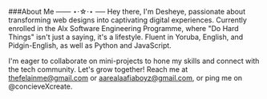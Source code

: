 ###About Me ─── ⋆⋅☆⋅⋆ ──
Hey there, I'm Desheye, passionate about transforming web designs into captivating digital experiences. Currently enrolled in the Alx Software Engineering Programme, where "Do Hard Things" isn't just a saying, it's a lifestyle. Fluent in Yoruba, English, and Pidgin-English, as well as Python and JavaScript.

I'm eager to collaborate on mini-projects to hone my skills and connect with the tech community. Let's grow together! Reach me at thefelainme@gmail.com or aarealaafiaboyz@gmail.com, or ping me on @concieveXcreate.
